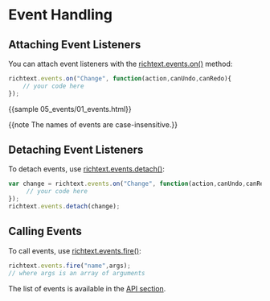 Event Handling
=================

## Attaching Event Listeners

You can attach event listeners with the [richtext.events.on()](api/events/on.md) method:

~~~js
richtext.events.on("Change", function(action,canUndo,canRedo){
    // your code here
});
~~~

{{sample 05_events/01_events.html}}

{{note The names of events are case-insensitive.}}

## Detaching Event Listeners

To detach events, use [richtext.events.detach()](api/events/detach.md):

~~~js
var change = richtext.events.on("Change", function(action,canUndo,canRedo){
     // your code here
});
richtext.events.detach(change);
~~~

## Calling Events

To call events, use [richtext.events.fire()](api/events/fire.md):

~~~js
richtext.events.fire("name",args);
// where args is an array of arguments
~~~

The list of events is available in the [API section](api/refs/richtext_events.md).

